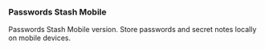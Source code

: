 ### Passwords Stash Mobile
Passwords Stash Mobile version. Store passwords and secret notes locally on mobile devices.
